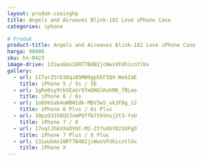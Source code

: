 ```yaml
---
layout: produk-casinghp
title: Angels and Airwaves Blink-182 Love iPhone Case
categories: iphone

# Produk
product-title: Angels and Airwaves Blink-182 Love iPhone Case
harga: 90000
sku: hn-0423
image-drive: 13iwuGmx18RT7B4B2jcWwsVFUhicntlUx
gallery:
  - url: 1ITarZ5rD38qiB5MW9gpEEFIQX-We6ZaE
    title: iPhone 5 / 5s / SE
  - url: 1gRa0sy9tb5EaUr97mONGlKohM6_fBLeo
    title: iPhone 6 / 6s
  - url: 1o8VmSab4uWBW1dk-MDV3w5_xkJF8g_i2
    title: iPhone 6 Plus / 6s Plus
  - url: 10pzO31V8U2JnmPOff67tkVnsj2t3-YvU
    title: iPhone 7 / 8
  - url: 17oqlJhkVXoDVUC-M2-Zt7uXbf021UFgO
    title: iPhone 7 Plus / 8 Plus
  - url: 13iwuGmx18RT7B4B2jcWwsVFUhicntlUx
    title: iPhone X
---
```

